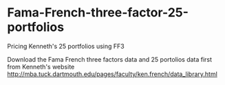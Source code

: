 # Fama-French-three-factor-25-portfolios
Pricing Kenneth's 25 portfolios using FF3

Download the Fama French three factors data and 25 portolios data first from Kenneth's website http://mba.tuck.dartmouth.edu/pages/faculty/ken.french/data_library.html
